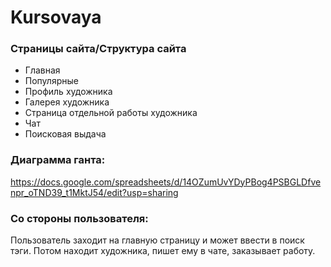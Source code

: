 # Kursovaya
### Страницы сайта/Структура сайта
 - Главная
 - Популярные
 - Профиль художника
 - Галерея художника
 - Страница отдельной работы художника
 - Чат
 - Поисковая выдача
### Диаграмма ганта:
https://docs.google.com/spreadsheets/d/14OZumUvYDyPBog4PSBGLDfvenpr_oTND39_t1MktJ54/edit?usp=sharing


### Со стороны пользователя:
Пользователь заходит на главную страницу и может ввести в поиск тэги.
Потом находит художника, пишет ему в чате, заказывает работу.
